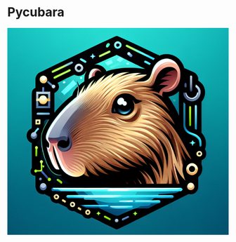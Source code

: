# Pycubara
<p align="center">
  <img src="https://github.com/jbrhm/CudaLibrary/blob/main/data/Cupybara.png" />
</p>